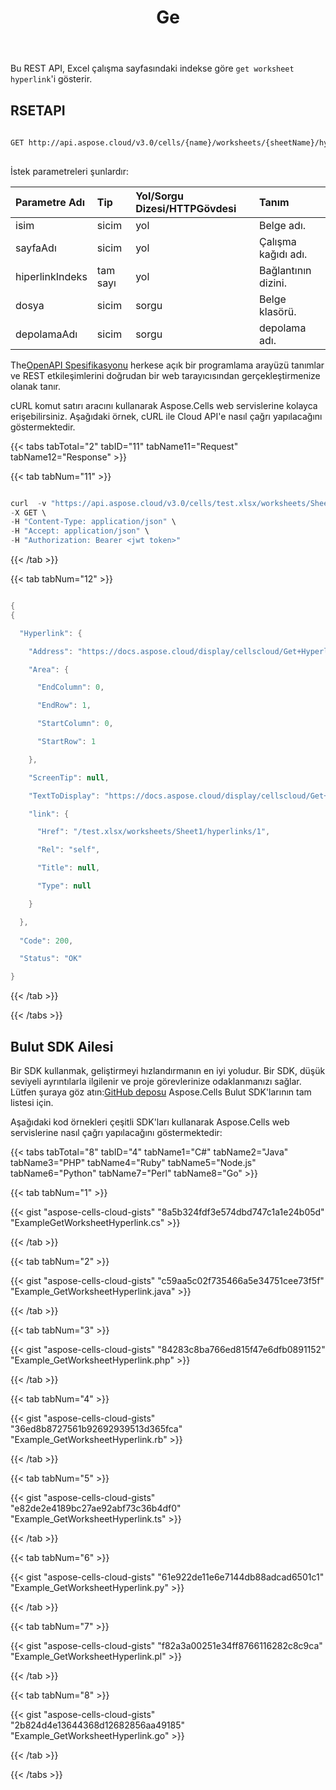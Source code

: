 ﻿---
title: Ge
type: docs
url: /tr/hyperlinks/get/
keywords: Delete a hyperlink from an Excel worksheet
description: Aspose.Cells Cloud REST API, Excel çalışma sayfasından köprü metinlerini silmeyi destekler. SDK, çeşitli geliştirme dillerini destekler. Bunlara Android, C#, Go, Java, NodeJS, Perl, PHP, Python, Ruby ve swift dahildir
weight: 10
kwords: Excel, Office Bulut, REST API, E-Tablo, PDF, CSV, Json, Markdown, Al
---
Bu REST API, Excel çalışma sayfasındaki indekse göre `get worksheet hyperlink`'i gösterir.

## RSETAPI

```bash
 
GET http://api.aspose.cloud/v3.0/cells/{name}/worksheets/{sheetName}/hyperlinks/{hyperlinkIndex}
 
```

İstek parametreleri şunlardır:

| Parametre Adı| Tip| Yol/Sorgu Dizesi/HTTPGövdesi|Tanım|
|:- |:- |:- |:- |
| isim| sicim| yol| Belge adı.|
| sayfaAdı| sicim| yol| Çalışma kağıdı adı.|
| hiperlinkIndeks| tam sayı| yol| Bağlantının dizini.|
| dosya| sicim| sorgu| Belge klasörü.|
| depolamaAdı| sicim| sorgu| depolama adı.|

 The[OpenAPI Spesifikasyonu](https://apireference.aspose.cloud/cells/#/Hypelinks/GetWorksheetHyperlink) herkese açık bir programlama arayüzü tanımlar ve REST etkileşimlerini doğrudan bir web tarayıcısından gerçekleştirmenize olanak tanır.

cURL komut satırı aracını kullanarak Aspose.Cells web servislerine kolayca erişebilirsiniz. Aşağıdaki örnek, cURL ile Cloud API'e nasıl çağrı yapılacağını göstermektedir.

{{< tabs tabTotal="2" tabID="11" tabName11="Request" tabName12="Response" >}}

{{< tab tabNum="11" >}}

```java

curl  -v "https://api.aspose.cloud/v3.0/cells/test.xlsx/worksheets/Sheet1/hyperlinks/0" \
-X GET \
-H "Content-Type: application/json" \
-H "Accept: application/json" \
-H "Authorization: Bearer <jwt token>"
```

{{< /tab >}}

{{< tab tabNum="12" >}}

```java

{
{

  "Hyperlink": {

    "Address": "https://docs.aspose.cloud/display/cellscloud/Get+Hyperlink+from+Excel+Worksheet",

    "Area": {

      "EndColumn": 0,

      "EndRow": 1,

      "StartColumn": 0,

      "StartRow": 1

    },

    "ScreenTip": null,

    "TextToDisplay": "https://docs.aspose.cloud/display/cellscloud/Get+Hyperlink+from+Excel+Worksheet",

    "link": {

      "Href": "/test.xlsx/worksheets/Sheet1/hyperlinks/1",

      "Rel": "self",

      "Title": null,

      "Type": null

    }

  },
  
  "Code": 200,

  "Status": "OK"

}

```

{{< /tab >}}

{{< /tabs >}}

## Bulut SDK Ailesi

 Bir SDK kullanmak, geliştirmeyi hızlandırmanın en iyi yoludur. Bir SDK, düşük seviyeli ayrıntılarla ilgilenir ve proje görevlerinize odaklanmanızı sağlar. Lütfen şuraya göz atın:[GitHub deposu](https://github.com/aspose-cells-cloud) Aspose.Cells Bulut SDK'larının tam listesi için.

Aşağıdaki kod örnekleri çeşitli SDK'ları kullanarak Aspose.Cells web servislerine nasıl çağrı yapılacağını göstermektedir:

{{< tabs tabTotal="8" tabID="4" tabName1="C#" tabName2="Java" tabName3="PHP" tabName4="Ruby" tabName5="Node.js" tabName6="Python" tabName7="Perl" tabName8="Go" >}}

{{< tab tabNum="1" >}}

{{< gist "aspose-cells-cloud-gists" "8a5b324fdf3e574dbd747c1a1e24b05d" "ExampleGetWorksheetHyperlink.cs" >}}

{{< /tab >}}

{{< tab tabNum="2" >}}

{{< gist "aspose-cells-cloud-gists" "c59aa5c02f735466a5e34751cee73f5f" "Example_GetWorksheetHyperlink.java" >}}

{{< /tab >}}

{{< tab tabNum="3" >}}

{{< gist "aspose-cells-cloud-gists" "84283c8ba766ed815f47e6dfb0891152" "Example_GetWorksheetHyperlink.php" >}}

{{< /tab >}}

{{< tab tabNum="4" >}}

{{< gist "aspose-cells-cloud-gists" "36ed8b8727561b92692939513d365fca" "Example_GetWorksheetHyperlink.rb" >}}

{{< /tab >}}

{{< tab tabNum="5" >}}

{{< gist "aspose-cells-cloud-gists" "e82de2e4189bc27ae92abf73c36b4df0" "Example_GetWorksheetHyperlink.ts" >}}

{{< /tab >}}

{{< tab tabNum="6" >}}

{{< gist "aspose-cells-cloud-gists" "61e922de11e6e7144db88adcad6501c1" "Example_GetWorksheetHyperlink.py" >}}

{{< /tab >}}

{{< tab tabNum="7" >}}

{{< gist "aspose-cells-cloud-gists" "f82a3a00251e34ff8766116282c8c9ca" "Example_GetWorksheetHyperlink.pl" >}}

{{< /tab >}}

{{< tab tabNum="8" >}}

{{< gist "aspose-cells-cloud-gists" "2b824d4e13644368d12682856aa49185" "Example_GetWorksheetHyperlink.go" >}}

{{< /tab >}}

{{< /tabs >}}
